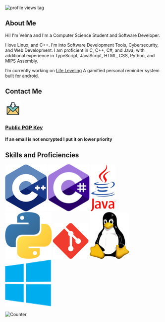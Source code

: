 ![profile views tag](https://komarev.com/ghpvc/?username=thefool309&color=blueviolet&abbreviated=true)

## About Me

Hi! I'm Velma and I'm a Computer Science Student and Software Developer.

I love Linux, and C++. I'm into Software Development Tools, Cybersecurity, and Web Development. I am proficient in C, C++, C#, and Java; with additional experience in TypeScript, JavaScript, HTML, CSS, Python, and MIPS Assembly.

I’m currently working on [Life Leveling](https://github.com/thefool309/lifeleveling) A gamified personal reminder system built for android.

## Contact Me

[![A picture of mail](./img/email.png)](mailto:velmadev043@gmail.com)

### [Public PGP Key](https://keys.openpgp.org/search?q=velmadev043@gmail.com)

<h4>If an email is not encrypted I put it on lower priority</h4>

## Skills and Proficiencies
<!--TODO: add logos for C#, and possibly Typescript??? IDK if I feel comfortable with typescript enough to say I know Typescript. I could definitely put C#-->
![The C++ logo](./img/C++LogoVector.png) ![Csharp logo](./img/c-sharp_134x151.png) ![Java logo](./img/JAVALogoVector.png) ![Python logo](./img/Python-logo-notext.png) ![git logo](./img/Git-Icon-1788C.png) ![picture of linux mascot tux](./img/Tux.png) ![windows logo](./img/windows.png)

![Counter](https://hit.yhype.me/github/profile?account_id=104532635)
